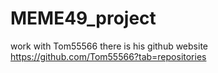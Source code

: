 # MEME49_project
work with Tom55566
there is his github website
https://github.com/Tom55566?tab=repositories
